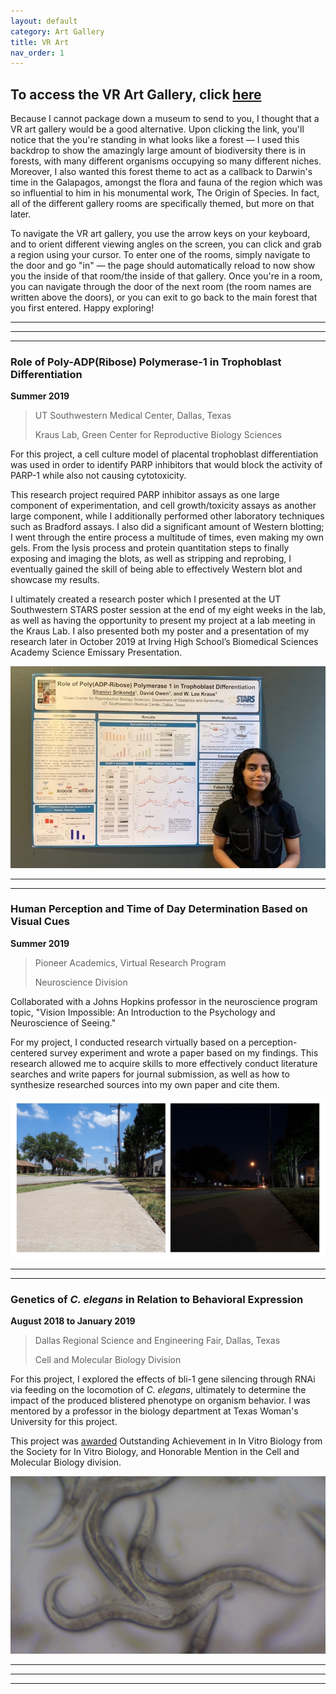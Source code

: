```yaml
---
layout: default
category: Art Gallery
title: VR Art
nav_order: 1
---
```


## To access the VR Art Gallery, click [here](https://shanivi.github.io/darwin/)

Because I cannot package down a museum to send to you, I thought that a VR art gallery would be a good alternative. Upon clicking the link, you'll notice that the you're standing in what looks like a forest — I used this backdrop to show the amazingly large amount of biodiversity there is in forests, with many different organisms occupying so many different niches. Moreover, I also wanted this forest theme to act as a callback to Darwin's time in the Galapagos, amongst the flora and fauna of the region which was so influential to him in his monumental work, The Origin of Species. In fact, all of the different gallery rooms are specifically themed, but more on that later.

To navigate the VR art gallery, you use the arrow keys on your keyboard, and to orient different viewing angles on the screen, you can click and grab a region using your cursor. To enter one of the rooms, simply navigate to the door and go "in" — the page should automatically reload to now show you the inside of that room/the inside of that gallery. Once you're in a room, you can navigate through the door of the next room (the room names are written above the doors), or you can exit to go back to the main forest that you first entered. Happy exploring!

* * * 
* * *
* * *

### Role of Poly-ADP(Ribose) Polymerase-1 in Trophoblast Differentiation

**Summer 2019** 

> UT Southwestern Medical Center, Dallas, Texas
>
> Kraus Lab, Green Center for Reproductive Biology Sciences

For this project, a cell culture model of placental trophoblast differentiation was used in order to identify PARP inhibitors that would block the activity of PARP-1 while also not causing cytotoxicity. 

This research project required PARP inhibitor assays as one large component of experimentation, and cell growth/toxicity assays as another large component, while I additionally performed other laboratory techniques such as Bradford assays. I also did a significant amount of Western blotting; I went through the entire process a multitude of times, even making my own gels. From the lysis process and protein quantitation steps to finally exposing and imaging the blots, as well as stripping and reprobing, I eventually gained the skill of being able to effectively Western blot and showcase my results. 

I ultimately created a research poster which I presented at the UT Southwestern STARS poster session at the end of my eight weeks in the lab, as well as having the opportunity to present my project at a lab meeting in the Kraus Lab. I also presented both my poster and a presentation of my research later in October 2019 at Irving High School’s Biomedical Sciences Academy Science Emissary Presentation.


![STARS Poster Pic](/images/IMG_20190726_190142.jpg)

* * *
* * *

### Human Perception and Time of Day Determination Based on Visual Cues

**Summer 2019**

> Pioneer Academics, Virtual Research Program
>
> Neuroscience Division

Collaborated with a Johns Hopkins professor in the neuroscience program topic, "Vision
Impossible: An Introduction to the Psychology and Neuroscience of Seeing." 

For my project, I conducted research virtually based on a perception-centered survey experiment and wrote a paper based on my findings. This research allowed me to acquire skills to more effectively conduct literature searches and write papers for journal submission, as well as how to synthesize researched sources into my own paper and cite them.

![Pioneer Pic](/images/piopic.jpg)

* * *
* * *

### Genetics of _C. elegans_ in Relation to Behavioral Expression

**August 2018 to January 2019**

> Dallas Regional Science and Engineering Fair, Dallas, Texas
>
> Cell and Molecular Biology Division

For this project, I explored the effects of bli-1 gene silencing through RNAi via feeding on the locomotion of _C. elegans_, ultimately to determine the impact of the produced blistered phenotype on organism behavior. I was mentored by a professor in the biology department at Texas Woman's University for this project.

This project was [awarded](https://www.sivb.org/InVitroReport/issue-53-3-july-september-2019/isef-high-school-student-awards-2/) Outstanding Achievement in In Vitro Biology from the Society for In Vitro Biology, and Honorable Mention in the Cell and Molecular Biology division. 

![C Elegans](/images/elegans.jpg)

* * *
* * *
* * *

